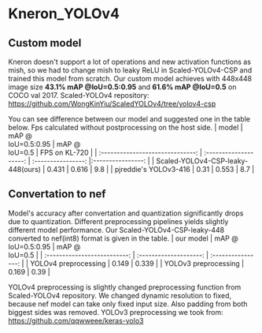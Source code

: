 # Kneron_YOLOv4
## Custom model
Kneron doesn't support a lot of operations and new activation functions as mish, so we had to change mish to leaky ReLU in Scaled-YOLOv4-CSP and trained this model from scratch. Our custom model achieves with 448x448 image size **43.1% mAP @IoU=0.5:0.95**  and **61.6% mAP @IoU=0.5** on COCO val 2017.
Scaled-YOLOv4 repository: https://github.com/WongKinYiu/ScaledYOLOv4/tree/yolov4-csp

You can see difference between our model and suggested one in the table below. Fps calculated without postprocessing on the host side.
|                model               | mAP @<br>IoU=0.5:0.95  |  mAP @<br>IoU=0.5  |   FPS on KL-720  |
| :------------------------------:   | :--------------------: | :----------------: |:----------------: |
| Scaled-YOLOv4-CSP-leaky-448(ours)  | 0.431                  | 0.616              | 9.8               |
|      pjreddie's YOLOv3-416         | 0.31                   | 0.553              | 8.7               |

## Convertation to nef
Model's accuracy after convertation and quantization significantly drops due to quantization. Different preprocessing pipelines yields slightly different model performance. Our Scaled-YOLOv4-CSP-leaky-448 converted to nef(int8) format is given in the table.
| our model                      | mAP @<br>IoU=0.5:0.95  |  mAP @<br>IoU=0.5  |
| :--------------------------:   | :--------------------: | :----------------: |
| YOLOv4 preprocessing           | 0.149                  | 0.339              |
| YOLOv3 preprocessing           | 0.169                  | 0.39               |

YOLOv4 preprocessing is slightly changed preprocessing function from Scaled-YOLOv4 repository. We changed dynamic resolution to fixed, because nef model can take only fixed input size. Also padding from both biggest sides was removed. 
YOLOv3 preprocessing we took from: https://github.com/qqwweee/keras-yolo3






